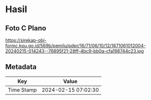 # Hasil

## Foto C Plano

https://sirekap-obj-formc.kpu.go.id/569b/pemilu/pdpr/16/71/06/10/12/1671061012004-20240215-014243--76895f21-28ff-4bc9-bb0a-cfa198744c23.jpg


## Metadata

| Key        | Value               |
| ---------- | ------------------- |
| Time Stamp | 2024-02-15 07:02:30 |



